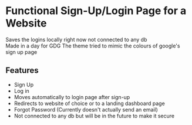 # Functional Sign-Up/Login Page for a Website

  Saves the logins locally right now not connected to any db  
  Made in a day for GDG
  The theme tried to mimic the colours of google's sign up page


## Features

- Sign Up
- Log in
- Moves automatically to login page after sign-up
- Redirects to website of choice or to a landing dashboard page
- Forgot Password (Currently doesn't actually send an email)
- Not connected to any db but will be in the future to make it secure
